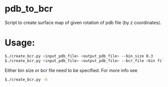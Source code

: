 # pdb_to_bcr
Script to create surface map of given rotation of pdb file (by z coordinates).

# Usage:
```bash
$./create_bcr.py <input_pdb_file> <output_pdb_file> --bin_size 0.3
$./create_bcr.py <input_pdb_file> <output_pdb_file> --bcr_file <bin file to read bin size from>
```
 Either bin size or bcr file need to be specified.
 For more info see 
```bash
$./create_bcr.py -h 
```  
